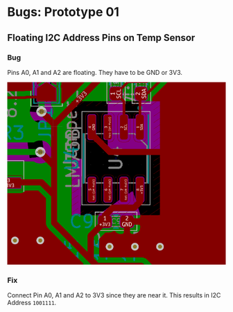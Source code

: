 # Bugs: Prototype 01

## Floating I2C Address Pins on Temp Sensor

### Bug

Pins A0, A1 and A2 are floating. They have to be GND or 3V3.

![Image of Bug on the PCB](./temp-floating-i2c.png)

### Fix

Connect Pin A0, A1 and A2 to 3V3 since they are near it. This results in I2C Address `1001111`.
